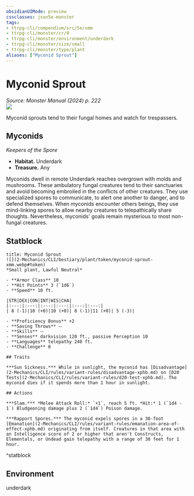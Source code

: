 ```yaml
---
obsidianUIMode: preview
cssclasses: json5e-monster
tags:
- ttrpg-cli/compendium/src/5e/xmm
- ttrpg-cli/monster/cr/0
- ttrpg-cli/monster/environment/underdark
- ttrpg-cli/monster/size/small
- ttrpg-cli/monster/type/plant
aliases: ["Myconid Sprout"]
---
```

# Myconid Sprout
*Source: Monster Manual (2024) p. 222*  
![](2-Mechanics/CLI/bestiary/plant/img/myconids.webp#right)

Myconid sprouts tend to their fungal homes and watch for trespassers.

## Myconids

*Keepers of the Spore*

- **Habitat.** Underdark  
- **Treasure.** Any  

Myconids dwell in remote Underdark reaches overgrown with molds and mushrooms. These ambulatory fungal creatures tend to their sanctuaries and avoid becoming embroiled in the conflicts of other creatures. They use specialized spores to communicate, to alert one another to danger, and to defend themselves. When myconids encounter others beings, they use mind-linking spores to allow nearby creatures to telepathically share thoughts. Nevertheless, myconids' goals remain mysterious to most non-fungal creatures.

## Statblock

```ad-statblock
title: Myconid Sprout
![](2-Mechanics/CLI/bestiary/plant/token/myconid-sprout-xmm.webp#token)
*Small plant, Lawful Neutral*

- **Armor Class** 10 
- **Hit Points** 3 (`1d6`) 
- **Speed** 10 ft.

|STR|DEX|CON|INT|WIS|CHA|
|:---:|:---:|:---:|:---:|:---:|:---:|
| 8 (-1)|10 (+0)|10 (+0)| 8 (-1)|11 (+0)| 5 (-3)|

- **Proficiency Bonus** +2
- **Saving Throws** ⏤
- **Skills** ⏤
- **Senses** darkvision 120 ft., passive Perception 10
- **Languages** telepathy 240 ft.
- **Challenge** 0

## Traits

***Sun Sickness.*** While in sunlight, the myconid has [Disadvantage](2-Mechanics/CLI/rules/variant-rules/disadvantage-xphb.md) on [D20 Tests](2-Mechanics/CLI/rules/variant-rules/d20-test-xphb.md). The myconid dies if it spends more than 1 hour in sunlight.

## Actions

***Slam.*** *Melee Attack Roll:* `+1`, reach 5 ft. *Hit:* 1 (`1d4 - 1`) Bludgeoning damage plus 2 (`1d4`) Poison damage.

***Rapport Spores.*** The myconid expels spores in a 30-foot [Emanation](2-Mechanics/CLI/rules/variant-rules/emanation-area-of-effect-xphb.md) originating from itself. Creatures in that area with an Intelligence score of 2 or higher that aren't Constructs, Elementals, or Undead gain telepathy with a range of 30 feet for 1 hour.
```
^statblock

## Environment

underdark